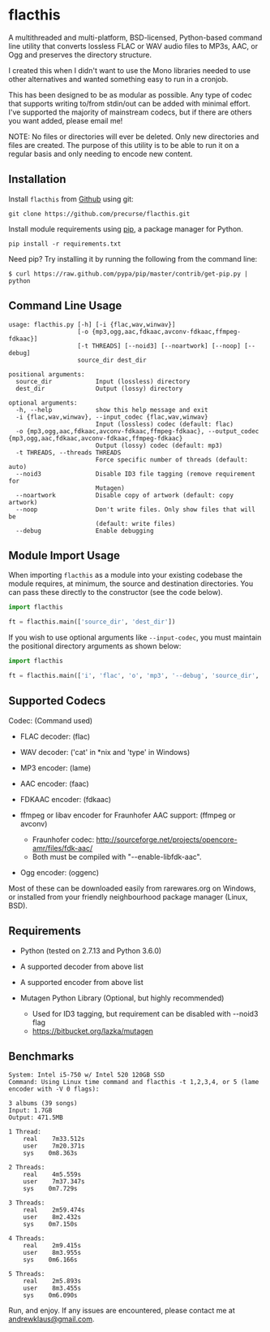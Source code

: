 flacthis
========

A multithreaded and multi-platform, BSD-licensed, Python-based command line utility that converts
lossless FLAC or WAV audio files to MP3s, AAC, or Ogg and preserves the directory structure.

I created this when I didn't want to use the Mono libraries needed to use
 other alternatives and wanted something easy to run in a cronjob.

This has been designed to be as modular as possible. Any type of codec that supports
 writing to/from stdin/out can be added with minimal effort. I've supported the majority
 of mainstream codecs, but if there are others you want added, please email me!

NOTE: No files or directories will ever be deleted. Only new directories and
 files are created. The purpose of this utility is to be able to run it on a regular
 basis and only needing to encode new content.

Installation
------
Install `flacthis` from [Github](http://www.github.com) using git:

    git clone https://github.com/precurse/flacthis.git

Install module requirements using [pip](http://www.pip-installer.org/en/latest/), a
package manager for Python.

    pip install -r requirements.txt

Need pip? Try installing it by running the following from the command
line:

    $ curl https://raw.github.com/pypa/pip/master/contrib/get-pip.py | python


Command Line Usage
------

    usage: flacthis.py [-h] [-i {flac,wav,winwav}]
                       [-o {mp3,ogg,aac,fdkaac,avconv-fdkaac,ffmpeg-fdkaac}]
                       [-t THREADS] [--noid3] [--noartwork] [--noop] [--debug]
                       source_dir dest_dir

    positional arguments:
      source_dir            Input (lossless) directory
      dest_dir              Output (lossy) directory

    optional arguments:
      -h, --help            show this help message and exit
      -i {flac,wav,winwav}, --input_codec {flac,wav,winwav}
                            Input (lossless) codec (default: flac)
      -o {mp3,ogg,aac,fdkaac,avconv-fdkaac,ffmpeg-fdkaac}, --output_codec {mp3,ogg,aac,fdkaac,avconv-fdkaac,ffmpeg-fdkaac}
                            Output (lossy) codec (default: mp3)
      -t THREADS, --threads THREADS
                            Force specific number of threads (default: auto)
      --noid3               Disable ID3 file tagging (remove requirement for
                            Mutagen)
      --noartwork           Disable copy of artwork (default: copy artwork)
      --noop                Don't write files. Only show files that will be
                            (default: write files)
      --debug               Enable debugging


Module Import Usage
------
When importing `flacthis` as a module into your existing codebase the module requires, at minimum, the
source and destination directories.  You can pass these directly to the constructor (see the code below).

```python
import flacthis

ft = flacthis.main(['source_dir', 'dest_dir'])
```

If you wish to use optional arguments like `--input-codec`, you must maintain the positional directory arguments as
shown below:

```python
import flacthis

ft = flacthis.main(['i', 'flac', 'o', 'mp3', '--debug', 'source_dir', 'dest_dir'])
```

Supported Codecs
--------------

  Codec:  (Command used)
* FLAC decoder: (flac)

* WAV decoder: ('cat' in *nix and 'type' in Windows)

* MP3 encoder: (lame)

* AAC encoder: (faac)

* FDKAAC encoder: (fdkaac)

* ffmpeg or libav encoder for Fraunhofer AAC support: (ffmpeg or avconv)
    + Fraunhofer codec: http://sourceforge.net/projects/opencore-amr/files/fdk-aac/
    + Both must be compiled with "--enable-libfdk-aac".

* Ogg encoder: (oggenc)

Most of these can be downloaded easily from rarewares.org on Windows, or installed from
 your friendly neighbourhood package manager (Linux, BSD).

Requirements
-------------

* Python (tested on 2.7.13 and Python 3.6.0)

* A supported decoder from above list

* A supported encoder from above list

* Mutagen Python Library (Optional, but highly recommended)
    + Used for ID3 tagging, but requirement can be disabled with --noid3 flag
    + https://bitbucket.org/lazka/mutagen


Benchmarks
-----------

    System: Intel i5-750 w/ Intel 520 120GB SSD
    Command: Using Linux time command and flacthis -t 1,2,3,4, or 5 (lame encoder with -V 0 flags):

    3 albums (39 songs)
    Input: 1.7GB
    Output: 471.5MB

    1 Thread:
        real    7m33.512s
        user    7m20.371s
        sys    0m8.363s

    2 Threads:
        real    4m5.559s
        user    7m37.347s
        sys    0m7.729s

    3 Threads:
        real    2m59.474s
        user    8m2.432s
        sys    0m7.150s

    4 Threads:
        real    2m9.415s
        user    8m3.955s
        sys    0m6.166s

    5 Threads:
        real    2m5.893s
        user    8m3.455s
        sys    0m6.090s


Run, and enjoy. If any issues are encountered, please contact me at andrewklaus@gmail.com.
